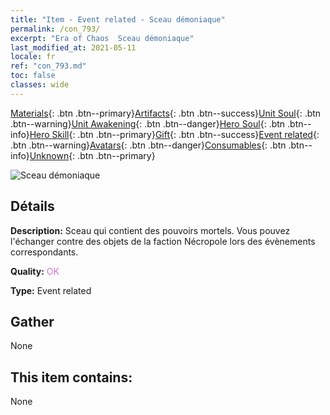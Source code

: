 ```yaml
---
title: "Item - Event related - Sceau démoniaque"
permalink: /con_793/
excerpt: "Era of Chaos  Sceau démoniaque"
last_modified_at: 2021-05-11
locale: fr
ref: "con_793.md"
toc: false
classes: wide
---
```

 [Materials](/ItemsFR/){: .btn .btn--primary}[Artifacts](/ItemsFR/Artifacts/){: .btn .btn--success}[Unit Soul](/ItemsFR/UnitSoul/){: .btn .btn--warning}[Unit Awakening](/ItemsFR/UnitAwakening/){: .btn .btn--danger}[Hero Soul](/ItemsFR/HeroSoul/){: .btn .btn--info}[Hero Skill](/ItemsFR/HeroSkill/){: .btn .btn--primary}[Gift](/ItemsFR/Gift/){: .btn .btn--success}[Event related](/ItemsFR/Events/){: .btn .btn--warning}[Avatars](/ItemsFR/Avatars/){: .btn .btn--danger}[Consumables](/ItemsFR/Consumables/){: .btn .btn--info}[Unknown](/ItemsFR/Unknown/){: .btn .btn--primary}

 ![Sceau démoniaque](/images/t/i_3051.png)

## Détails
 **Description:** Sceau qui contient des pouvoirs mortels. Vous pouvez l'échanger contre des objets de la faction Nécropole lors des évènements correspondants.

 **Quality:** <span style="color: #DA70D6">OK</span>

 **Type:** Event related

## Gather

  None

## This item contains:

  None

